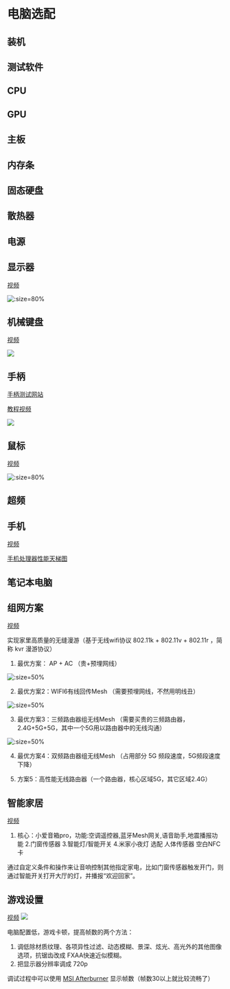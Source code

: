 # 电脑选配

## 装机

## 测试软件

## CPU

## GPU

## 主板

## 内存条

## 固态硬盘

## 散热器

## 电源

## 显示器

[视频](https://www.bilibili.com/video/BV1oW411U76W)

![](../images/screen.svg ":size=80%")

## 机械键盘

[视频](https://www.bilibili.com/video/BV1tt41147Fr)

![](../images/keyboard.png)

## 手柄

[手柄测试网站](https://hardwaretester.com/gamepad)

[教程视频](https://www.bilibili.com/video/BV1tS4y1E75c)

![](../images/gamepad.png)

## 鼠标

[视频](https://www.bilibili.com/video/BV13b411z7P7/)

![](../images/mouse-select.svg ":size=80%")

## 超频

## 手机

[视频](https://www.bilibili.com/video/BV1Gb411v7a8/)

[手机处理器性能天梯图](https://www.mydrivers.com/zhuanti/tianti/01/index.html)

## 笔记本电脑

## 组网方案

[视频](https://www.bilibili.com/video/BV1Tf4y1i7GS)

实现家里高质量的无缝漫游（基于无线wifi协议 802.11k + 802.11v + 802.11r ，简称 kvr 漫游协议）

1. 最优方案： AP + AC （贵+预埋网线）

![](../images/home-network-1.png ":size=50%")

2. 最优方案2：WIFI6有线回传Mesh （需要预埋网线，不然用明线丑）

![](../images/home-network-2.png ":size=50%")

3. 最优方案3：三频路由器组无线Mesh （需要买贵的三频路由器，2.4G+5G+5G，其中一个5G用以路由器中的无线沟通）

![](../images/home-network-3.png ":size=50%")

4. 最优方案4：双频路由器组无线Mesh （占用部分 5G 频段速度，5G频段速度下降）

5. 方案5：高性能无线路由器（一个路由器，核心区域5G，其它区域2.4G）

## 智能家居

[视频](https://www.bilibili.com/video/BV1se411T7CF)

1. 核心：小爱音箱pro，功能:空调遥控器,蓝牙Mesh网关,语音助手,地震播报功能
2.门窗传感器 
3.智能灯/智能开关
4.米家小夜灯
选配
人体传感器 
空白NFC卡

通过自定义条件和操作来让音响控制其他指定家电，比如门窗传感器触发开门，则通过智能开关打开大厅的灯，并播报“欢迎回家”。

## 游戏设置

[视频](https://www.bilibili.com/video/BV1Zz4y1U7aB)
![](../images/game-settig.png)

电脑配置低，游戏卡顿，提高帧数的两个方法：

1. 调低除材质纹理、各项异性过滤、动态模糊、景深、炫光、高光外的其他图像选项，抗锯齿改成 FXAA快速近似模糊。
2. 把显示器分辨率调成 720p

调试过程中可以使用 [MSI Afterburner](https://www.msi.com/Landing/afterburner/graphics-cards) 显示帧数（帧数30以上就比较流畅了）


